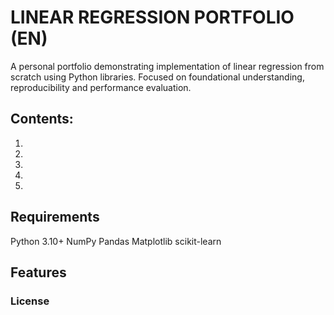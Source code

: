 # LINEAR REGRESSION PORTFOLIO (EN)
A personal portfolio demonstrating implementation of linear regression from scratch using Python libraries. Focused on foundational understanding, reproducibility and performance evaluation.

## Contents:
1.
2.
3.
4.
5.

## Requirements
Python 3.10+
NumPy
Pandas
Matplotlib
scikit-learn

## Features


### License
